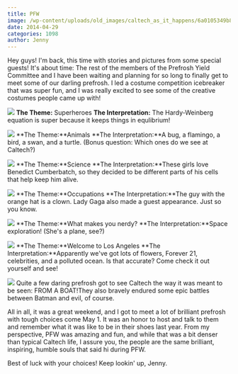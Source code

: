 ```yaml
---
title: PFW
image: /wp-content/uploads/old_images/caltech_as_it_happens/6a0105349b8251970b01a511a8d0d9970c.jpg
date: 2014-04-29
categories: 1098
author: Jenny
---
```



Hey guys!
I'm back, this time with stories and pictures from some special guests! It's about time: The rest of the members of the Prefrosh Yield Committee and I have been waiting and planning for so long to finally get to meet some of our darling prefrosh. I led a costume competition icebreaker that was super fun, and I was really excited to see some of the creative costumes people came up with!


![](/old_images/caltech_as_it_happens/6a0105349b8251970b01a511a8ccf8970c.jpg)
**The Theme:** Superheroes
**The Interpretation:** The Hardy-Weinberg equation is super because it keeps things in equlibrium!


![](/old_images/caltech_as_it_happens/6a0105349b8251970b01a3fcf92433970b.jpg)
**The Theme:**Animals
**The Interpretation:**A bug, a flamingo, a bird, a swan, and a turtle. (Bonus question: Which ones do we see at Caltech?)


![](/old_images/caltech_as_it_happens/6a0105349b8251970b01a73db3e7e2970d.jpg)
**The Theme:**Science
**The Interpretation:**These girls love Benedict Cumberbatch, so they decided to be different parts of his cells that help keep him alive.


![](/old_images/caltech_as_it_happens/6a0105349b8251970b01a73db3e874970d.jpg)
**The Theme:**Occupations
**The Interpretation:**The guy with the orange hat is a clown. Lady Gaga also made a guest appearance. Just so you know.


![](/old_images/caltech_as_it_happens/6a0105349b8251970b01a511a8d010970c.jpg)
**The Theme:**What makes you nerdy?
**The Interpretation:**Space exploration! (She's a plane, see?)


![](/old_images/caltech_as_it_happens/6a0105349b8251970b01a73db3e8e7970d.jpg)
**The Theme:**Welcome to Los Angeles
**The Interpretation:**Apparently we've got lots of flowers, Forever 21, celebrities, and a polluted ocean. Is that accurate? Come check it out yourself and see!


![](/old_images/caltech_as_it_happens/6a0105349b8251970b01a511a8d0fd970c.jpg)
Quite a few daring prefrosh got to see Caltech the way it was meant to be seen: FROM A BOAT!They also bravely endured some epic battles between Batman and evil, of course.

All in all, it was a great weekend, and I got to meet a lot of brilliant prefrosh with tough choices come May 1. It was an honor to host and talk to them and remember what it was like to be in their shoes last year. From my perspective, PFW was amazing and fun, and while that was a bit denser than typical Caltech life, I assure you, the people are the same brilliant, inspiring, humble souls that said hi during PFW.

Best of luck with your choices!
Keep lookin' up,
Jenny.

